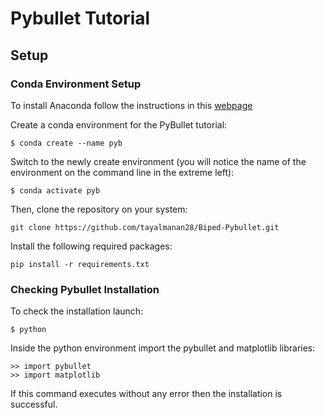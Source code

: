 # Pybullet Tutorial

## Setup

### Conda Environment Setup

To install Anaconda follow the instructions in this [webpage](https://www.digitalocean.com/community/tutorials/how-to-install-the-anaconda-python-distribution-on-ubuntu-20-04-quickstart)

Create a conda environment for the PyBullet tutorial:  
```
$ conda create --name pyb  
```
Switch to the newly create environment (you will notice the name of the environment on the command line in the extreme left):  
```
$ conda activate pyb  
```

Then, clone the repository on your system:
```
git clone https://github.com/tayalmanan28/Biped-Pybullet.git
```
Install the following required packages:
```
pip install -r requirements.txt
```

### Checking Pybullet Installation

To check the installation launch:  
```
$ python  
```

Inside the python environment import the pybullet and matplotlib libraries:  
```
>> import pybullet
>> import matplotlib
```
If this command executes without any error then the installation is successful. 

